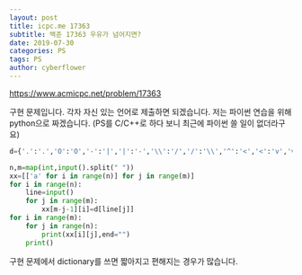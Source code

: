 ```yaml
---
layout: post
title: icpc.me 17363
subtitle: 백준 17363 우유가 넘어지면?
date: 2019-07-30
categories: PS
tags: PS
author: cyberflower
---
```


<https://www.acmicpc.net/problem/17363>

구현 문제입니다. 각자 자신 있는 언어로 제출하면 되겠습니다. 저는 파이썬 연습을 위해 python으로 짜겠습니다. (PS를 C/C++로 하다 보니 최근에 파이썬 쓸 일이 없더라구요)

```PYTHON
d={'.':'.','O':'O','-':'|','|':'-','\\':'/','/':'\\','^':'<','<':'v','v':'>','>':'^'}

n,m=map(int,input().split(" "))
xx=[['a' for i in range(n)] for j in range(m)]
for i in range(n):
	line=input()
	for j in range(m):
		xx[m-j-1][i]=d[line[j]]
for i in range(m):
	for j in range(n):
		print(xx[i][j],end="")
	print()
```

구현 문제에서 dictionary를 쓰면 짧아지고 편해지는 경우가 많습니다. 
